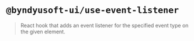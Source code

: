 # `@byndyusoft-ui/use-event-listener`

> React hook that adds an event listener for the specified event type on the given element.
